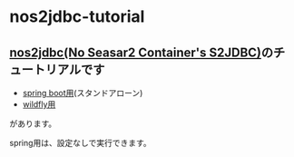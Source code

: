 # nos2jdbc-tutorial
## [nos2jdbc(No Seasar2 Container's S2JDBC)](https://github.com/ns2j/nos2jdbc)のチュートリアルです
* [spring boot用](https://github.com/ns2j/nos2jdbc-tutorial/tree/master/nos2jdbc-tutorial-spring)(スタンドアローン)
* [wildfly用](https://github.com/ns2j/nos2jdbc-tutorial/tree/master/nos2jdbc-tutorial-wildfly)

があります。   

spring用は、設定なしで実行できます。
